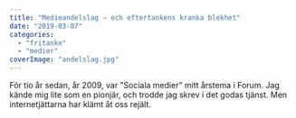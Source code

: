 ```yaml
---
title: "Medieandelslag – och eftertankens kranka blekhet"
date: "2019-03-07"
categories: 
  - "fritanke"
  - "medier"
coverImage: "andelslag.jpg"
---
```


För tio år sedan, år 2009, var ”Sociala medier” mitt årstema i Forum. Jag kände mig lite som en pionjär, och trodde jag skrev i det godas tjänst. Men internetjättarna har klämt åt oss rejält.
